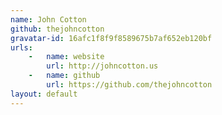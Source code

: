 ```yaml
---
name: John Cotton
github: thejohncotton
gravatar-id: 16afc1f8f9f8589675b7af652eb120bf
urls:
    -   name: website
        url: http://johncotton.us
    -   name: github
        url: https://github.com/thejohncotton
layout: default
---
```

